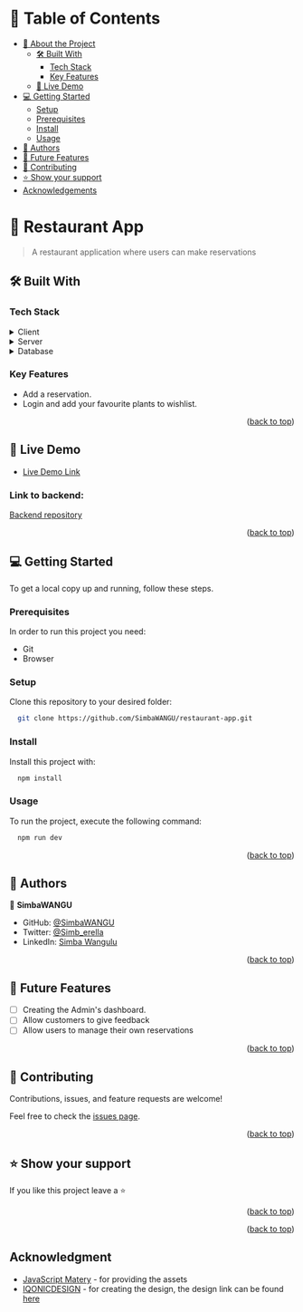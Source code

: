<a name="readme-top"></a>
# 📗 Table of Contents

- [📖 About the Project](#about-project)
  - [🛠 Built With](#built-with)
    - [Tech Stack](#tech-stack)
    - [Key Features](#key-features)
  - [🚀 Live Demo](#live-demo)
- [💻 Getting Started](#getting-started)
  - [Setup](#setup)
  - [Prerequisites](#prerequisites)
  - [Install](#install)
  - [Usage](#usage)
- [👥 Authors](#authors)
- [🔭 Future Features](#future-features)
- [🤝 Contributing](#contributing)
- [⭐️ Show your support](#support)
- [Acknowledgements](#acknowledgment)

<!-- PROJECT DESCRIPTION -->

# 📖 Restaurant App <a name="about-project"></a>

> A restaurant application where users can make reservations


## 🛠 Built With <a name="built-with"></a>

### Tech Stack <a name="tech-stack"></a>

<details>
  <summary>Client</summary>
  <ul>
    <li>React</li>
  </ul>
</details>

<details>
  <summary>Server</summary>
  <ul>
    <li>Node and Express</li>
  </ul>
</details>

<details>
<summary>Database</summary>
  <ul>
    <li>MongoDB</li>
  </ul>
</details>

<!-- Features -->

### Key Features <a name="key-features"></a>

- Add a reservation.
- Login and add your favourite plants to wishlist.

<p align="right">(<a href="#readme-top">back to top</a>)</p>

<!-- LIVE DEMO -->

## 🚀 Live Demo <a name="live-demo"></a>

- [Live Demo Link](https://restaurant-app-6oqs.vercel.app/)

### Link to backend:
[Backend repository](https://github.com/SimbaWANGU/restaurant-app-server)

<p align="right">(<a href="#readme-top">back to top</a>)</p>

<!-- GETTING STARTED -->

## 💻 Getting Started <a name="getting-started"></a>

To get a local copy up and running, follow these steps.

### Prerequisites

In order to run this project you need:
- Git
- Browser

### Setup

Clone this repository to your desired folder:

```sh
  git clone https://github.com/SimbaWANGU/restaurant-app.git
```

### Install

Install this project with:

```sh
  npm install
```

### Usage

To run the project, execute the following command:

```sh
  npm run dev
```


<p align="right">(<a href="#readme-top">back to top</a>)</p>

<!-- AUTHORS -->

## 👥 Authors <a name="authors"></a>

👤 **SimbaWANGU**

- GitHub: [@SimbaWANGU](https://github.com/SimbaWANGU)
- Twitter: [@Simb_erella](https://twitter.com/Simb_erella)
- LinkedIn: [Simba Wangulu](https://linkedin.com/in/simba-wangulu/)

<p align="right">(<a href="#readme-top">back to top</a>)</p>

<!-- FUTURE FEATURES -->

## 🔭 Future Features <a name="future-features"></a>

- [ ] Creating the Admin's dashboard.
- [ ] Allow customers to give feedback
- [ ] Allow users to manage their own reservations

<p align="right">(<a href="#readme-top">back to top</a>)</p>

<!-- CONTRIBUTING -->

## 🤝 Contributing <a name="contributing"></a>

Contributions, issues, and feature requests are welcome!

Feel free to check the [issues page](../../issues/).

<p align="right">(<a href="#readme-top">back to top</a>)</p>

<!-- SUPPORT -->

## ⭐️ Show your support <a name="support"></a>

If you like this project leave a ⭐️

<p align="right">(<a href="#readme-top">back to top</a>)</p>

<p align="right">(<a href="#readme-top">back to top</a>)</p>

## Acknowledgment <a name="acknowledgement"></a>

- [JavaScript Matery](https://www.youtube.com/@javascriptmastery) - for providing the assets
- [IQONICDESIGN](https://ui8.net/iqonicdesign/products) - for creating the design, the design link can be found [here](https://ui8.net/iqonicdesign/products/gericht-restaurant-website-ui-in-figma)
